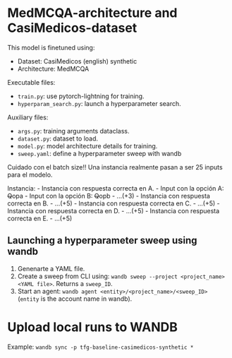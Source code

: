 # MedMCQA-architecture and CasiMedicos-dataset

This model is finetuned using:

- Dataset: CasiMedicos (english) synthetic
- Architecture: MedMCQA 

Executable files:
- `train.py`: use pytorch-lightning for training.
- `hyperparam_search.py`: launch a hyperparameter search.

Auxiliary files:
- `args.py`: training arguments dataclass.
- `dataset.py`: dataset to load.
- `model.py`: model architecture details for training.
- `sweep.yaml`: define a hyperparameter sweep with wandb

Cuidado con el batch size!! Una instancia realmente pasan a ser 25 inputs para el modelo. 

Instancia:
    - Instancia con respuesta correcta en A.
        - Input con la opción A: <s>Q</s>opa</s>
        - Input con la opción B: <s>Q</s>opb</s>
        - ...(+3)
    - Instancia con respuesta correcta en B.
        - ...(+5)
    - Instancia con respuesta correcta en C.
        - ...(+5)
    - Instancia con respuesta correcta en D.
        - ...(+5)
    - Instancia con respuesta correcta en E.
        - ...(+5)

## Launching a hyperparameter sweep using wandb

1. Genenarte a YAML file.
2. Create a sweep from CLI using: `wandb sweep --project <project_name> <YAML file>`. Returns a `sweep_ID`.
3. Start an agent: `wandb agent <entity>/<project_name>/<sweep_ID>` (`entity` is the account name in wandb).

# Upload local runs to WANDB

Example: `wandb sync -p tfg-baseline-casimedicos-synthetic *`